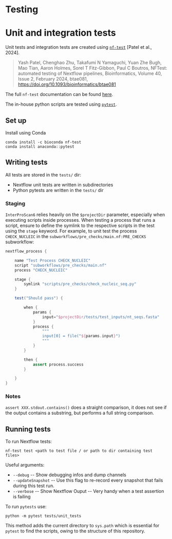 # Testing

# Unit and integration tests

Unit tests and integration tests are created using [`nf-test`](https://github.com/askimed/nf-test) [Patel et al., 2024].

> Yash Patel, Chenghao Zhu, Takafumi N Yamaguchi, Yuan Zhe Bugh, Mao Tian, Aaron Holmes, Sorel T Fitz-Gibbon, Paul C Boutros, NFTest: automated testing of Nextflow pipelines, Bioinformatics, Volume 40, Issue 2, February 2024, btae081, https://doi.org/10.1093/bioinformatics/btae081

The full `nf-test` documentation can be found [here](https://www.nf-test.com/).

The in-house python scripts are tested using [`pytest`](https://docs.pytest.org/en/8.2.x/).

## Set up

Install using Conda

```
conda install -c bioconda nf-test
conda install anaconda::pytest
```

## Writing tests

All tests are stored in the `tests/` dir:
* Nextflow unit tests are written in subdirectories
* Python pytests are written in the `tests/` dir

### Staging

`InterProScan6` relies heavily on the `$projectDir` parameter, especially when executing scripts 
inside processes. When testing a process that runs a script, ensure to define the symlink to the
respective scripts in the test using the `stage` keyword. For example, to unit test the process
`CHECK_NUCLEIC` in the `subworkflows/pre_checks/main.nf:PRE_CHECKS` subworkflow:

```groovy
nextflow_process {

    name "Test Process CHECK_NUCLEIC"
    script "subworkflows/pre_checks/main.nf"
    process "CHECK_NUCLEIC"

    stage {
        symlink "scripts/pre_checks/check_nucleic_seq.py"
    }

    test("Should pass") {

        when {
            params {
                input="$projectDir/tests/test_inputs/nt_seqs.fasta"
            }
            process {
                """
                input[0] = file("${params.input}")
                """
            }
        }

        then {
            assert process.success
        }

    }
}
```

### Notes

`assert XXX.stdout.contains()` does a straight comparison, it does not see if the output contains a substring, but performs a full string comparison.

## Running tests

To run Nextflow tests:
```
nf-test test <path to test file / or path to dir containing test files>
```

Useful arguments:
* `--debug` -- Show debugging infos and dump channels
* `--updateSnapshot` -- Use this flag to re-record every snapshot that fails during this test run.
* `--verbose` -- Show Nextflow Ouput -- Very handy when a test assertion is failing

To run `pytests` use:
```
python -m pytest tests/unit_tests
```
This method adds the current directory to `sys.path` which is essential for `pytest` to find the 
scripts, owing to the structure of this repository.
